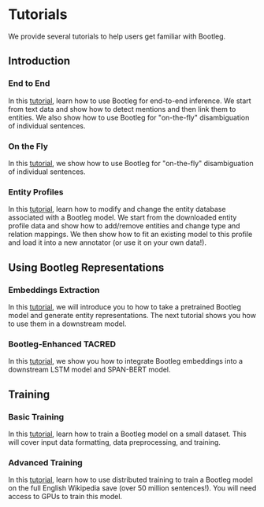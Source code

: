 # Tutorials
We provide several tutorials to help users get familiar with Bootleg.

## Introduction
### End to End
In this [tutorial](end2end_ned_tutorial.ipynb), learn how to use Bootleg for end-to-end inference. We start from text data and show how to detect mentions and then link them to entities. We also show how to use Bootleg for "on-the-fly" disambiguation of individual sentences.

### On the Fly
In this [tutorial](annotation-on-the-fly.ipynb), we show how to use Bootleg for "on-the-fly" disambiguation of individual sentences.

### Entity Profiles
In this [tutorial](entity_profile_tutorial.ipynb), learn how to modify and change the entity database associated with a Bootleg model. We start from the downloaded entity profile data and show how to add/remove entities and change type and relation mappings. We then show how to fit an existing model to this profile and load it into a new annotator (or use it on your own data!).

## Using Bootleg Representations
### Embeddings Extraction
In this [tutorial](contextual_static_entity_embedding_tutorial.ipynb), we will introduce you to how to take a pretrained Bootleg model and generate entity representations. The next tutorial shows you how to use them in a downstream model.

### Bootleg-Enhanced TACRED
In this [tutorial](downstream_tutorial/), we show you how to integrate Bootleg embeddings into a downstream LSTM model and SPAN-BERT model.

## Training
### Basic Training
In this [tutorial](https://bootleg.readthedocs.io/en/latest/gettingstarted/training.html), learn how to train a Bootleg model on a small dataset. This will cover input data formatting, data preprocessing, and training.

### Advanced Training
In this [tutorial](https://bootleg.readthedocs.io/en/latest/advanced/distributed_training.html), learn how to use distributed training to train a Bootleg model on the full English Wikipedia save (over 50 million sentences!). You will need access to GPUs to train this model.
